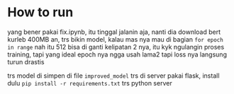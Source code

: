 # How to run

yang bener pakai fix.ipynb, itu tinggal jalanin aja, nanti dia download bert kurleb 400MB an, trs bikin model, kalau mas nya mau di bagian `for epoch in range` nah itu 512 bisa di ganti kelipatan 2 nya, itu kyk ngulangin proses training, tapi yang ideal epoch nya ngga usah lama2 tapi loss nya langsung turun drastis

trs model di simpen di file `improved_model` trs di server pakai flask, install dulu `pip install -r requirements.txt` trs python server